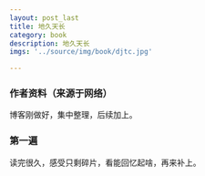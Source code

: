 ```yaml
---
layout: post_last
title: 地久天长
category: book
description: 地久天长
imgs: '../source/img/book/djtc.jpg'

---
```

### 作者资料（来源于网络）

博客刚做好，集中整理，后续加上。

### 第一遍

读完很久，感受只剩碎片，看能回忆起啥，再来补上。
 